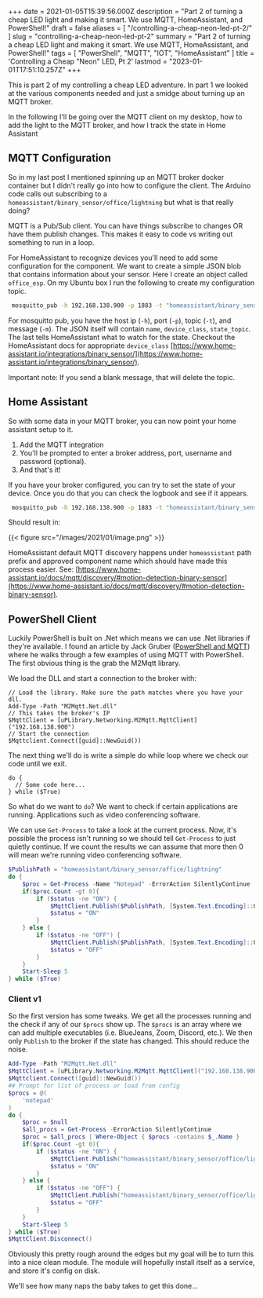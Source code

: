 +++
date = 2021-01-05T15:39:56.000Z
description = "Part 2 of turning a cheap LED light and making it smart. We use MQTT, HomeAssistant, and PowerShell!"
draft = false
aliases = [ "/controlling-a-cheap-neon-led-pt-2/" ]
slug = "controlling-a-cheap-neon-led-pt-2"
summary = "Part 2 of turning a cheap LED light and making it smart. We use MQTT, HomeAssistant, and PowerShell!"
tags = [ "PowerShell", "MQTT", "IOT", "HomeAssistant" ]
title = 'Controlling a Cheap "Neon" LED, Pt 2'
lastmod = "2023-01-01T17:51:10.257Z"
+++


This is part 2 of my controlling a cheap LED adventure. In part 1 we looked at
the various components needed and just a smidge about turning up an MQTT broker.

In the following I'll be going over the MQTT client on my desktop, how to add
the light to the MQTT broker, and how I track the state in Home Assistant

## MQTT Configuration

So in my last post I mentioned spinning up an MQTT broker docker container but I
didn't really go into how to configure the client. The Arduino code calls out
subscribing to a `homeassistant/binary_sensor/office/lightning` but what is that
really doing?

MQTT is a Pub/Sub client. You can have things subscribe to changes OR have them
publish changes. This makes it easy to code vs writing out something to run in a
loop.

For HomeAssistant to recognize devices you'll need to add some configuration for
the component. We want to create a simple JSON blob that contains information
about your sensor. Here I create an object called `office_esp`. On my Ubuntu box
I run the following to create my configuration topic.

```bash
 mosquitto_pub -h 192.168.138.900 -p 1883 -t "homeassistant/binary_sensor/office/config" -m '{"name": "office_esp", "device_class": "light", "state_topic": "homeassistant/binary_sensor/office/lightning"}'
```

For mosquitto pub, you have the host ip (`-h`), port (`-p`), topic (`-t`), and
message (`-m`). The JSON itself will contain `name`, `device_class`,
`state_topic`. The last tells HomeAssistant what to watch for the state.
Checkout the HomeAssistant docs for appropriate `device_class`
[https://www.home-assistant.io/integrations/binary_sensor/](https://www.home-assistant.io/integrations/binary_sensor/).

Important note: If you send a blank message, that will delete the topic.

## Home Assistant

So with some data in your MQTT broker, you can now point your home assistant
setup to it.

1. Add the MQTT integration
2. You'll be prompted to enter a broker address, port, username and password
   (optional).
3. And that's it!

If you have your broker configured, you can try to set the state of your device.
Once you do that you can check the logbook and see if it appears.

```bash
 mosquitto_pub -h 192.168.138.900 -p 1883 -t "homeassistant/binary_sensor/office/lightning" -m "ON"
```

Should result in:

{{< figure src="/images/2021/01/image.png" >}}

HomeAssistant default MQTT discovery happens under `homeassistant` path prefix
and approved component name which should have made this process easier. See:
[https://www.home-assistant.io/docs/mqtt/discovery/#motion-detection-binary-sensor](https://www.home-assistant.io/docs/mqtt/discovery/#motion-detection-binary-sensor).

## PowerShell Client

Luckily PowerShell is built on .Net which means we can use .Net libraries if
they're available. I found an article by Jack Gruber
([PowerShell and MQTT](https://jackgruber.github.io/2019-06-05-ps-mqtt/)) where
he walks through a few examples of using MQTT with PowerShell. The first obvious
thing is the grab the M2Mqtt library.

We load the DLL and start a connection to the broker with:

```
// Load the library. Make sure the path matches where you have your dll.
Add-Type -Path "M2Mqtt.Net.dll"
// This takes the broker's IP
$MqttClient = [uPLibrary.Networking.M2Mqtt.MqttClient]("192.168.138.900")
// Start the connection
$Mqttclient.Connect([guid]::NewGuid())
```

The next thing we'll do is write a simple do while loop where we check our code
until we exit.

```
do {
  // Some code here...
} while ($True)
```

So what do we want to `do`? We want to check if certain applications are
running. Applications such as video conferencing software.

We can use `Get-Process` to take a look at the current process. Now, it's
possible the process isn't running so we should tell `Get-Process` to just
quietly continue. If we count the results we can assume that more then 0 will
mean we're running video conferencing software.

```powershell
$PublishPath = "homeassistant/binary_sensor/office/lightning"
do {
    $proc = Get-Process -Name "Notepad" -ErrorAction SilentlyContinue
    if($proc.Count -gt 0){
        if ($status -ne "ON") {
            $MqttClient.Publish($PublishPath, [System.Text.Encoding]::UTF8.GetBytes("ON"))
            $status = "ON"
        }
    } else {
        if ($status -ne "OFF") {
            $MqttClient.Publish($PublishPath, [System.Text.Encoding]::UTF8.GetBytes("OFF"))
            $status = "OFF"
        }
    }
    Start-Sleep 5
} while ($True)
```

### Client v1

So the first version has some tweaks. We get all the processes running and the
check if any of our `$procs` show up. The `$procs` is an array where we can add
multiple executables (i.e. BlueJeans, Zoom, Discord, etc.). We then only
`Publish` to the broker if the state has changed. This should reduce the noise.

```powershell
Add-Type -Path "M2Mqtt.Net.dll"
$MqttClient = [uPLibrary.Networking.M2Mqtt.MqttClient]("192.168.138.900")
$Mqttclient.Connect([guid]::NewGuid())
## Prompt for list of process or load from config
$procs = @(
    'notepad'
)
do {
    $proc = $null
    $all_procs = Get-Process -ErrorAction SilentlyContinue
    $proc = $all_procs | Where-Object { $procs -contains $_.Name }
    if($proc.Count -gt 0){
        if ($status -ne "ON") {
            $MqttClient.Publish("homeassistant/binary_sensor/office/lightning", [System.Text.Encoding]::UTF8.GetBytes("ON"))
            $status = "ON"
        }
    } else {
        if ($status -ne "OFF") {
            $MqttClient.Publish("homeassistant/binary_sensor/office/lightning", [System.Text.Encoding]::UTF8.GetBytes("OFF"))
            $status = "OFF"
        }
    }
    Start-Sleep 5
} while ($True)
$MqttClient.Disconnect()
```

Obviously this pretty rough around the edges but my goal will be to turn this
into a nice clean module. The module will hopefully install itself as a service,
and store it's config on disk.

We'll see how many naps the baby takes to get this done...
